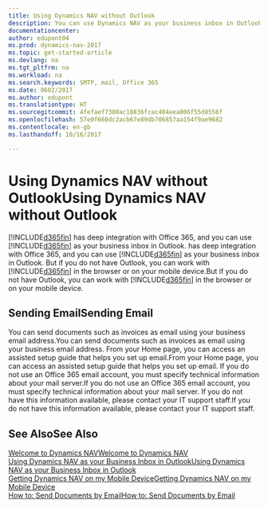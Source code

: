 ```yaml
---
title: Using Dynamics NAV without Outlook
description: You can use Dynamics NAV as your business inbox in Outlook because it is integrated with Office 365, however, you can also work without Outlook in a browser or on your mobile device.
documentationcenter: 
author: edupont04
ms.prod: dynamics-nav-2017
ms.topic: get-started-article
ms.devlang: na
ms.tgt_pltfrm: na
ms.workload: na
ms.search.keywords: SMTP, mail, Office 365
ms.date: 0602/2017
ms.author: edupont
ms.translationtype: HT
ms.sourcegitcommit: 4fefaef7380ac10836fcac404eea006f55d8556f
ms.openlocfilehash: 57e0f660dc2acb67e89db706857aa154f9ae9682
ms.contentlocale: en-gb
ms.lasthandoff: 10/16/2017

---
```

# <a name="using-dynamics-nav-without-outlook"></a><span data-ttu-id="021fd-103">Using Dynamics NAV without Outlook</span><span class="sxs-lookup"><span data-stu-id="021fd-103">Using Dynamics NAV without Outlook</span></span>
[!INCLUDE[d365fin](includes/d365fin_md.md)]<span data-ttu-id="021fd-104"> has deep integration with Office 365, and you can use [!INCLUDE[d365fin](includes/d365fin_md.md)] as your business inbox in Outlook.</span><span class="sxs-lookup"><span data-stu-id="021fd-104"> has deep integration with Office 365, and you can use [!INCLUDE[d365fin](includes/d365fin_md.md)] as your business inbox in Outlook.</span></span> <span data-ttu-id="021fd-105">But if you do not have Outlook, you can work with [!INCLUDE[d365fin](includes/d365fin_md.md)] in the browser or on your mobile device.</span><span class="sxs-lookup"><span data-stu-id="021fd-105">But if you do not have Outlook, you can work with [!INCLUDE[d365fin](includes/d365fin_md.md)] in the browser or on your mobile device.</span></span>  

## <a name="sending-email"></a><span data-ttu-id="021fd-106">Sending Email</span><span class="sxs-lookup"><span data-stu-id="021fd-106">Sending Email</span></span>
<span data-ttu-id="021fd-107">You can send documents such as invoices as email using your business email address.</span><span class="sxs-lookup"><span data-stu-id="021fd-107">You can send documents such as invoices as email using your business email address.</span></span> <span data-ttu-id="021fd-108">From your Home page, you can access an assisted setup guide that helps you set up email.</span><span class="sxs-lookup"><span data-stu-id="021fd-108">From your Home page, you can access an assisted setup guide that helps you set up email.</span></span> <span data-ttu-id="021fd-109">If you do not use an Office 365 email account, you must specify technical information about your mail server.</span><span class="sxs-lookup"><span data-stu-id="021fd-109">If you do not use an Office 365 email account, you must specify technical information about your mail server.</span></span> <span data-ttu-id="021fd-110">If you do not have this information available, please contact your IT support staff.</span><span class="sxs-lookup"><span data-stu-id="021fd-110">If you do not have this information available, please contact your IT support staff.</span></span>  


## <a name="see-also"></a><span data-ttu-id="021fd-111">See Also</span><span class="sxs-lookup"><span data-stu-id="021fd-111">See Also</span></span>
[<span data-ttu-id="021fd-112">Welcome to Dynamics NAV</span><span class="sxs-lookup"><span data-stu-id="021fd-112">Welcome to Dynamics NAV</span></span>](index.md)  
[<span data-ttu-id="021fd-113">Using Dynamics NAV as your Business Inbox in Outlook</span><span class="sxs-lookup"><span data-stu-id="021fd-113">Using Dynamics NAV as your Business Inbox in Outlook</span></span>](madeira-outlook.md)  
[<span data-ttu-id="021fd-114">Getting Dynamics NAV on my Mobile Device</span><span class="sxs-lookup"><span data-stu-id="021fd-114">Getting Dynamics NAV on my Mobile Device</span></span>](install-mobile-app.md)  
[<span data-ttu-id="021fd-115">How to: Send Documents by Email</span><span class="sxs-lookup"><span data-stu-id="021fd-115">How to: Send Documents by Email</span></span>](ui-how-send-documents-email.md)

